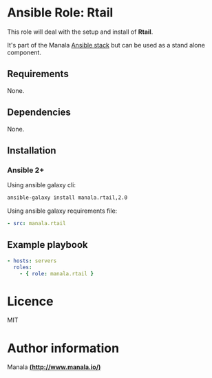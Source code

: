 # Ansible Role: Rtail

This role will deal with the setup and install of __Rtail__.

It's part of the Manala <a href="http://www.manala.io" target="_blank">Ansible stack</a> but can be used as a stand alone component.

## Requirements

None.

## Dependencies

None.

## Installation

### Ansible 2+

Using ansible galaxy cli:

```bash
ansible-galaxy install manala.rtail,2.0
```

Using ansible galaxy requirements file:

```yaml
- src: manala.rtail
```

## Example playbook

```yaml
- hosts: servers
  roles:
    - { role: manala.rtail }
```

# Licence

MIT

# Author information

Manala [**(http://www.manala.io/)**](http://www.manala.io)
